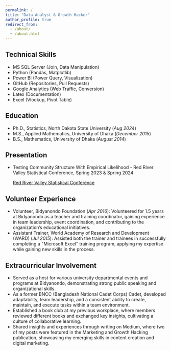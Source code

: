```yaml
---
permalink: /
title: "Data Analyst & Growth Hacker"
author_profile: true
redirect_from: 
  - /about/
  - /about.html
---
```

## Technical Skills
- MS SQL Server (Join, Data Manipulation)
- Python (Pandas, Matplotlib)
- Power BI (Power Query, Visualization)
- GitHub (Repositories, Pull Requests)
- Google Analytics (Web Traffic, Conversion)
- Latex (Documentation)
- Excel (Vlookup, Pivot Table)

## Education
- Ph.D., Statistics,          North Dakota State University (_Aug 2024_)								       		
- M.S., Applied Mathematics,	 University of Dhaka (_December 2015_)	 			        		
- B.S., Mathematics,          University of Dhaka (_August 2014_)


## Presentation
- Testing Community Structure With Empirical Likelihood - Red River Valley Statistical Conference, Spring 2023 & Spring 2024

  [Red River Valley Statistical Conference](https://www.ndsu.edu/statistics/red_river_valley_statistical_conference/)

## Volunteer Experience
- Volunteer, Bidyanondo Foundation (_Apr 2016_): Volunteered for 1.5 years at Bidyanondo as a teacher and training coordinator, gaining experience in team leadership,
event coordination, and contributing to the organization’s educational initiatives. 
- Assistant Trainer, World Academy of Research and Development (WARD) (_Jul 2015_): Assisted both the trainer and trainees in successfully completing a "Microsoft Excel" training program, applying my
expertise while gaining new skills in the process.

## Extracurricular Involvement
- Served as a host for various university departmental events and programs at Bidyanondo, demonstrating strong public
speaking and organizational skills.
- As a former BNCC (Bangladesh National Cadet Corps) Cadet, developed adaptability, team leadership, and a consistent
ability to create, maintain, and execute tasks within a team environment.
- Established a book club at my previous workplace, where members reviewed different books and exchanged key insights,
cultivating a culture of collaborative learning.
- Shared insights and experiences through writing on Medium, where two of my posts were featured in the Marketing and
Growth Hacking publication, showcasing my emerging skills in content creation and digital marketing.
